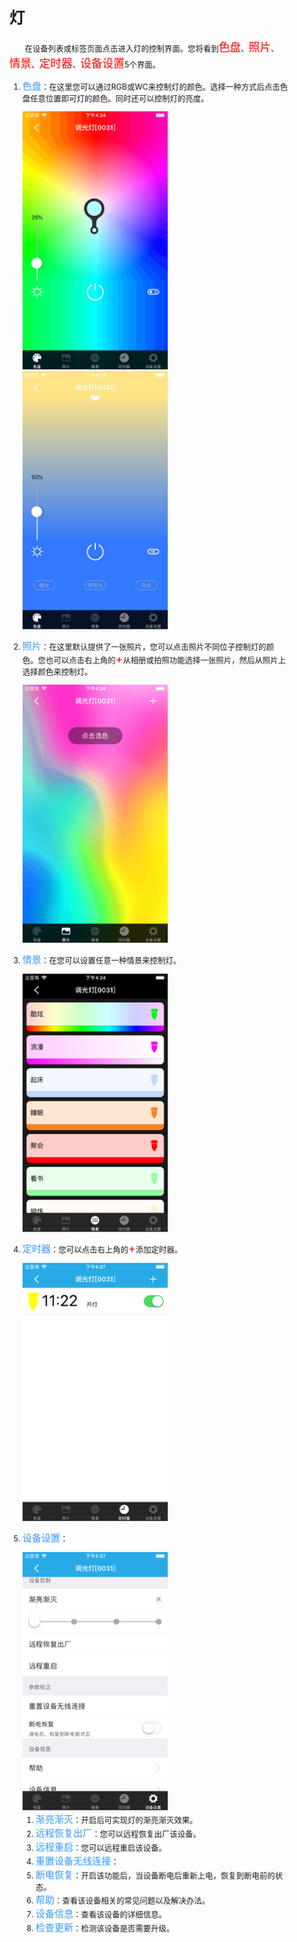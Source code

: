 # 灯

&emsp;&emsp;在设备列表或标签页面点击进入灯的控制界面。您将看到<font style='color:#ff0000;font-size:20px'>色盘</font>、<font style='color:#ff0000;font-size:20px'>照片</font>、<font style='color:#ff0000;font-size:20px'>情景</font>、<font style='color:#ff0000;font-size:20px'>定时器</font>、<font style='color:#ff0000;font-size:20px'>设备设置</font>5个界面。

1. <font style='color:#3699ff;font-size:17px'>色盘</font>：在这里您可以通过RGB或WC来控制灯的颜色。选择一种方式后点击色盘任意位置即可灯的颜色。同时还可以控制灯的亮度。

	<img src="../images/WiFi/灯/RGB.png" width = "262" height = "465">
	
	<img src="../images/WiFi/灯/WC.png" width = "262" height = "465">
	
2. <font style='color:#3699ff;font-size:17px'>照片</font>：在这里默认提供了一张照片，您可以点击照片不同位子控制灯的颜色。您也可以点击右上角的<font style='color:#ff0000;font-size:20px'>+</font>从相册或拍照功能选择一张照片，然后从照片上选择颜色来控制灯。

	<img src="../images/WiFi/灯/照片.png" width = "262" height = "465">
	
3. <font style='color:#3699ff;font-size:17px'>情景</font>：在您可以设置任意一种情景来控制灯。

	<img src="../images/WiFi/灯/情景.png" width = "262" height = "465">
	
4. <font style='color:#3699ff;font-size:17px'>定时器</font>：您可以点击右上角的<font style='color:#ff0000;font-size:20px'>+</font>添加定时器。

	<img src="../images/WiFi/灯/定时器.png" width = "262" height = "465">
	
5. <font style='color:#3699ff;font-size:17px'>设备设置</font>：

	<img src="../images/WiFi/灯/设置.png" width = "262" height = "465">
	
	1. <font style='color:#3699ff;font-size:17px'>渐亮渐灭</font>：开启后可实现灯的渐亮渐灭效果。
	2. <font style='color:#3699ff;font-size:17px'>远程恢复出厂</font>：您可以远程恢复出厂该设备。
	3. <font style='color:#3699ff;font-size:17px'>远程重启</font>：您可以远程重启该设备。
	4. <font style='color:#3699ff;font-size:17px'>重置设备无线连接</font>：
	5. <font style='color:#3699ff;font-size:17px'>断电恢复</font>：开启该功能后，当设备断电后重新上电，恢复到断电前的状态。
	6. <font style='color:#3699ff;font-size:17px'>帮助</font>：查看该设备相关的常见问题以及解决办法。
	7. <font style='color:#3699ff;font-size:17px'>设备信息</font>：查看该设备的详细信息。
	8. <font style='color:#3699ff;font-size:17px'>检查更新</font>：检测该设备是否需要升级。
